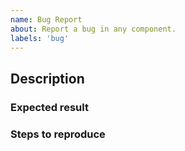 ```yaml
---
name: Bug Report
about: Report a bug in any component.
labels: 'bug'
---
```


## Description

<!-- Describe the issue that you're seeing. -->

### Expected result

<!-- What should happen? -->

### Steps to reproduce

<!-- Clear steps describing how to reproduce the issue. -->
